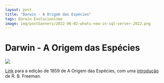 ```yaml
---
layout: post
title: "Darwin - A Origem das Espécies"
tags: Darwin Evolucionismo
image: img/postbanners/2022-06-02-whats-new-in-sql-server-2022.png
---
```


# Darwin - A Origem das Espécies
![](http://darwin-online.org.uk/graphics/1859_Origin_Carroll.png)

[Link](http://darwin-online.org.uk/content/frameset?itemID=F373&viewtype=side&pageseq=1) para a edição de 1859 de A Origem das Espécies, com uma [introdução](http://darwin-online.org.uk/EditorialIntroductions/Freeman_OntheOriginofSpecies.html) de R. B. Freeman.

